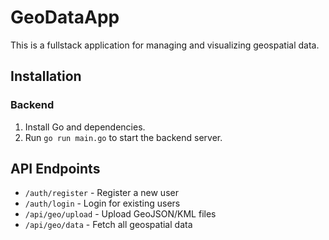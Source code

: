 # GeoDataApp

This is a fullstack application for managing and visualizing geospatial data.

## Installation

### Backend
1. Install Go and dependencies.
2. Run `go run main.go` to start the backend server.
## API Endpoints
- `/auth/register` - Register a new user
- `/auth/login` - Login for existing users
- `/api/geo/upload` - Upload GeoJSON/KML files
- `/api/geo/data` - Fetch all geospatial data
